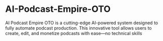 # AI-Podcast-Empire-OTO
AI Podcast Empire OTO is a cutting-edge AI-powered system designed to fully automate podcast production. This innovative tool allows users to create, edit, and monetize podcasts with ease—no technical skills
